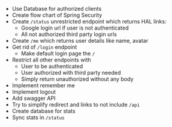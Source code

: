 - Use Database for authorized clients
- Create flow chart of Spring Security
- Create `/status` unrestricted endpoint which returns HAL links:
  - Google login url if user is not authenticated
  - All not authorized third party login urls
- Create `/me` which returns user details like name, avatar
- Get rid of `/login` endpoint
  - Make default login page the `/`
- Restrict all other endpoints with
  - User to be authenticated
  - User authorized with third party needed
  - Simply return unauthorized without any body
- Implement remember me
- Implement logout
- Add swagger API
- Try to simplify redirect and links to not include `/api`
- Create database for stats
- Sync stats in `/status`